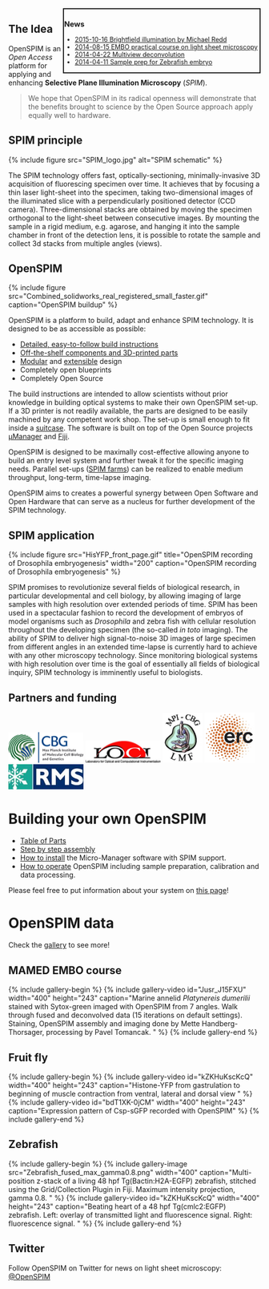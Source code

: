 ---
---
<div cellspacing="5" style="width: 31em; font-size: 90%; text-align:left; float:right; position:relative; border:2px; border-style:solid;">

### News

* [2015-10-16 Brightfield illumination by Michael Redd](/2015-10-16_Brightfield_illumination_by_Michael_Redd)
* [2014-08-15 EMBO practical course on light sheet microscopy](/2014-08-15_EMBO_practical_course_on_light_sheet_microscopy)
* [2014-04-22 Multiview deconvolution](/2014-04-22_Multiview_deconvolution)
* [2014-04-11 Sample prep for Zebrafish embryo](/2014-04-11_Sample_prep_for_Zebrafish_embryo)

</div>

## The Idea

OpenSPIM is an *Open Access* platform for applying and enhancing **Selective Plane Illumination Microscopy** (*SPIM*).

> We hope that OpenSPIM in its radical openness will demonstrate that the
> benefits brought to science by the Open Source approach apply equally well to
> hardware.

## SPIM principle

{% include figure src="SPIM_logo.jpg" alt="SPIM schematic" %}

The SPIM technology offers fast, optically-sectioning, minimally-invasive 3D acquisition of fluorescing specimen over time. It achieves that by focusing a thin laser light-sheet into the specimen, taking two-dimensional images of the illuminated slice with a perpendicularly positioned detector (CCD camera). Three-dimensional stacks are obtained by moving the specimen orthogonal to the light-sheet between consecutive images. By mounting the sample in a rigid medium, e.g. agarose, and hanging it into the sample chamber in front of the detection lens, it is possible to rotate the sample and collect 3d stacks from
multiple angles (views).

## OpenSPIM

{% include figure src="Combined_solidworks_real_registered_small_faster.gif" caption="OpenSPIM buildup" %}

OpenSPIM is a platform to build, adapt and enhance SPIM technology. It is designed to be as accessible as possible:

* [Detailed, easy-to-follow build instructions](Step_by_step_assembly)
* [Off-the-shelf components and 3D-printed parts](Table_of_parts)
* [Modular](images/Combined_OpenSPIM_buildup_looped.gif) and [extensible](Configurations) design
* Completely open blueprints
* Completely Open Source

The build instructions are intended to allow scientists without prior knowledge in building optical systems to make their own OpenSPIM set-up. If a 3D printer is not readily available, the parts are designed to be easily machined by any competent work shop. The set-up is small enough to fit inside a [suitcase](images/SPIM_in_a_suitcase.jpg). The software is built on top of the
Open Source projects [µManager](https://micro-manager.org/) and [Fiji](https://fiji.sc/).

OpenSPIM is designed to be maximally cost-effective allowing anyone to build an entry level system and further tweak it for the specific imaging needs. Parallel set-ups ([SPIM farms](images/2I_1D_OpenSPIM_farm_02.jpg)) can be realized to enable medium throughput, long-term, time-lapse imaging.

OpenSPIM aims to creates a powerful synergy between Open Software and Open Hardware that can serve as a nucleus for further development of the SPIM technology.

## SPIM application

{% include figure src="HisYFP_front_page.gif" title="OpenSPIM recording of Drosophila embryogenesis" width="200" caption="OpenSPIM recording of Drosophila embryogenesis" %}

SPIM promises to revolutionize several fields of biological research, in particular developmental and cell biology, by allowing imaging of large samples with high resolution over extended periods of time. SPIM has been used in a spectacular fashion to record the development of embryos of model organisms such as *Drosophila* and zebra fish with cellular resolution throughout the developing specimen (the so-called *in toto* imaging). The ability of SPIM to deliver high signal-to-noise 3D images of large specimen from different angles in an extended time-lapse is currently hard to achieve with any other microscopy technology. Since monitoring biological systems with high resolution over time is the goal of essentially all fields of biological inquiry, SPIM technology is imminently useful to biologists.

## Partners and funding

<img src="images/Mpi-cbg-logo.gif" width="150" alt="Mpi-cbg-logo.gif"/> <img src="images/LOCI_logo.jpg" width="150" alt="LOCI_logo.jpg"/> <img src="images/LMF_logo.jpg" width="80" alt="LMF_logo.jpg"/> <img src="images/ERC_acronym.jpg" width="100" alt="ERC_acronym.jpg"/> <img src="images/RMS_logo.jpg" width="150" alt="RMS_logo.jpg"/>

# Building your own OpenSPIM

  - [Table of Parts](Table_of_parts)
  - [Step by step assembly](Step_by_step_assembly)
  - [How to install](How_to_install) the Micro-Manager
    software with SPIM support.
  - [How to operate](Operation) OpenSPIM including sample
    preparation, calibration and data processing.

Please feel free to put information about your system on <a href="Who_has_an_OpenSPIM">this page</a>!

# OpenSPIM data

Check the <a href="Gallery#OpenSPIM_data">gallery</a> to see more!

## MAMED EMBO course

{% include gallery-begin %}
{% include gallery-video id="Jusr_J15FXU" width="400" height="243" caption="Marine annelid *Platynereis dumerilii* stained with Sytox-green imaged with OpenSPIM from 7 angles. Walk through fused and deconvolved data (15 iterations on default settings). Staining, OpenSPIM assembly and imaging done by Mette Handberg-Thorsager, processing by Pavel Tomancak. " %}
{% include gallery-end %}


## Fruit fly

{% include gallery-begin %}
{% include gallery-video id="kZKHuKscKcQ" width="400" height="243" caption="Histone-YFP from gastrulation to beginning of muscle contraction from ventral, lateral and dorsal view
" %}
{% include gallery-video id="bdT1XK-0jCM" width="400" height="243" caption="Expression pattern of Csp-sGFP recorded with OpenSPIM" %}
{% include gallery-end %}

## Zebrafish

{% include gallery-begin %}
{% include gallery-image src="Zebrafish_fused_max_gamma0.8.png" width="400" caption="Multi-position z-stack of a living 48 hpf Tg(Bactin:H2A-EGFP) zebrafish, stitched using the Grid/Collection Plugin in Fiji. Maximum intensity projection, gamma 0.8. " %}
{% include gallery-video id="kZKHuKscKcQ" width="400" height="243" caption="Beating heart of a 48 hpf Tg(cmlc2:EGFP) zebrafish. Left: overlay of transmitted light and fluorescence signal. Right: fluorescence signal. " %}
{% include gallery-end %}

## Twitter

Follow OpenSPIM on Twitter for news on light sheet microscopy: <a href="https://twitter.com/openspim">@OpenSPIM</a>

